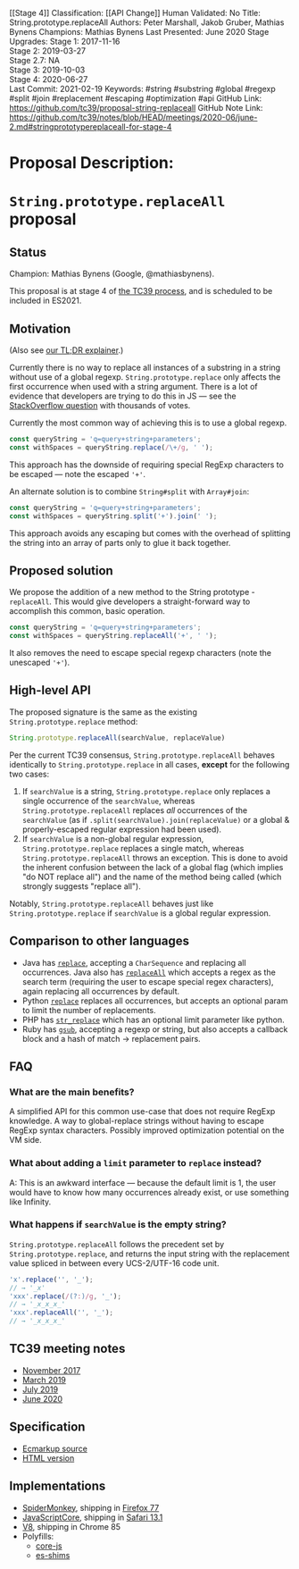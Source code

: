 [[Stage 4]]
Classification: [[API Change]]
Human Validated: No
Title: String.prototype.replaceAll
Authors: Peter Marshall, Jakob Gruber, Mathias Bynens
Champions: Mathias Bynens
Last Presented: June 2020
Stage Upgrades: 
Stage 1: 2017-11-16  
Stage 2: 2019-03-27  
Stage 2.7: NA  
Stage 3: 2019-10-03  
Stage 4: 2020-06-27  
Last Commit: 2021-02-19
Keywords: #string #substring #global #regexp #split #join #replacement #escaping #optimization #api
GitHub Link: https://github.com/tc39/proposal-string-replaceall
GitHub Note Link: https://github.com/tc39/notes/blob/HEAD/meetings/2020-06/june-2.md#stringprototypereplaceall-for-stage-4

# Proposal Description:
# `String.prototype.replaceAll` proposal

## Status

Champion: Mathias Bynens (Google, @mathiasbynens).

This proposal is at stage 4 of [the TC39 process](https://tc39.es/process-document/), and is scheduled to be included in ES2021.

## Motivation

(Also see [our TL;DR explainer](https://v8.dev/features/string-replaceall).)

Currently there is no way to replace all instances of a substring in a string without use of a global regexp.
`String.prototype.replace` only affects the first occurrence when used with a string argument. There is a lot of evidence that developers are trying to do this in JS — see the [StackOverflow question](https://stackoverflow.com/q/1144783/96656) with thousands of votes.

Currently the most common way of achieving this is to use a global regexp.

```js
const queryString = 'q=query+string+parameters';
const withSpaces = queryString.replace(/\+/g, ' ');
```

This approach has the downside of requiring special RegExp characters to be escaped — note the escaped `'+'`.

An alternate solution is to combine `String#split` with `Array#join`:

```js
const queryString = 'q=query+string+parameters';
const withSpaces = queryString.split('+').join(' ');
```

This approach avoids any escaping but comes with the overhead of splitting the string into an array of parts only to glue it back together.

## Proposed solution

We propose the addition of a new method to the String prototype - `replaceAll`. This would give developers a straight-forward way to accomplish this common, basic operation.

```js
const queryString = 'q=query+string+parameters';
const withSpaces = queryString.replaceAll('+', ' ');
```

It also removes the need to escape special regexp characters (note the unescaped `'+'`).

## High-level API

The proposed signature is the same as the existing `String.prototype.replace` method:

```js
String.prototype.replaceAll(searchValue, replaceValue)
```

Per the current TC39 consensus, `String.prototype.replaceAll` behaves identically to `String.prototype.replace` in all cases, **except** for the following two cases:

1. If `searchValue` is a string, `String.prototype.replace` only replaces a single occurrence of the `searchValue`, whereas `String.prototype.replaceAll` replaces *all* occurrences of the `searchValue` (as if `.split(searchValue).join(replaceValue)` or a global & properly-escaped regular expression had been used).
1. If `searchValue` is a non-global regular expression, `String.prototype.replace` replaces a single match, whereas `String.prototype.replaceAll` throws an exception. This is done to avoid the inherent confusion between the lack of a global flag (which implies "do NOT replace all") and the name of the method being called (which strongly suggests "replace all").

Notably, `String.prototype.replaceAll` behaves just like `String.prototype.replace` if `searchValue` is a global regular expression.

## Comparison to other languages

* Java has [`replace`](https://docs.oracle.com/javase/8/docs/api/java/lang/String.html#replace-java.lang.CharSequence-java.lang.CharSequence-), accepting a `CharSequence` and replacing all occurrences. Java also has [`replaceAll`](https://docs.oracle.com/javase/8/docs/api/java/lang/String.html#replaceAll-java.lang.String-java.lang.String-) which accepts a regex as the search term (requiring the user to escape special regex characters), again replacing all occurrences by default.
* Python [`replace`](https://www.tutorialspoint.com/python/string_replace.htm) replaces all occurrences, but accepts an optional param to limit the number of replacements.
* PHP has [`str_replace`](http://php.net/manual/en/function.str-replace.php) which has an optional limit parameter like python.
* Ruby has [`gsub`](https://ruby-doc.org/core/String.html#method-i-gsub), accepting a regexp or string, but also accepts a callback block and a hash of match -> replacement pairs.

## FAQ

### What are the main benefits?

A simplified API for this common use-case that does not require RegExp knowledge. A way to global-replace strings without having to escape RegExp syntax characters. Possibly improved optimization potential on the VM side.

### What about adding a `limit` parameter to `replace` instead?

A: This is an awkward interface — because the default limit is 1, the user would have to know how many occurrences already exist, or use something like Infinity.

### What happens if `searchValue` is the empty string?

`String.prototype.replaceAll` follows the precedent set by `String.prototype.replace`, and returns the input string with the replacement value spliced in between every UCS-2/UTF-16 code unit.

```js
'x'.replace('', '_');
// → '_x'
'xxx'.replace(/(?:)/g, '_');
// → '_x_x_x_'
'xxx'.replaceAll('', '_');
// → '_x_x_x_'
```

## TC39 meeting notes

- [November 2017](https://tc39.es/tc39-notes/2017-11_nov-28.html#10ih-stringprototypereplaceall-for-stage-1)
- [March 2019](https://github.com/tc39/tc39-notes/blob/master/meetings/2019-03/mar-26.md#stringprototypereplaceall-for-stage-2)
- [July 2019](https://github.com/tc39/tc39-notes/blob/master/meetings/2019-07/july-24.md#stringprototypereplaceall)
- [June 2020](https://github.com/tc39/notes/blob/master/meetings/2020-06/june-2.md#stringprototypereplaceall-for-stage-4)

## Specification

- [Ecmarkup source](https://github.com/tc39/proposal-string-replaceall/blob/master/spec.html)
- [HTML version](https://tc39.es/proposal-string-replaceall/)

## Implementations

- [SpiderMonkey](https://bugzilla.mozilla.org/show_bug.cgi?id=1540021), shipping in [Firefox 77](https://bugzilla.mozilla.org/show_bug.cgi?id=1608168)
- [JavaScriptCore](https://bugs.webkit.org/show_bug.cgi?id=202471), shipping in [Safari 13.1](https://webkit.org/blog/10247/new-webkit-features-in-safari-13-1/#javascript-improvements)
- [V8](https://bugs.chromium.org/p/v8/issues/detail?id=9801), shipping in Chrome 85
- Polyfills:
    - [core-js](https://github.com/zloirock/core-js#stringreplaceall)
    - [es-shims](https://github.com/es-shims/String.prototype.replaceAll)
